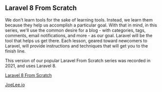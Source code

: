 ## Laravel 8 From Scratch

We don't learn tools for the sake of learning tools. Instead, we learn them because they help us accomplish a particular goal. With that in mind, in this series, we'll use the common desire for a blog - with categories, tags, comments, email notifications, and more - as our goal. Laravel will be the tool that helps us get there. Each lesson, geared toward newcomers to Laravel, will provide instructions and techniques that will get you to the finish line.

This version of our popular Laravel From Scratch series was recorded in 2021, and uses Laravel 8.

<a href="https://laracasts.com/series/laravel-8-from-scratch" target="_blank">Laravel 8 From Scratch</a>

<a href="https://joelee.io" target="_blank">JoeLee.io</a>
